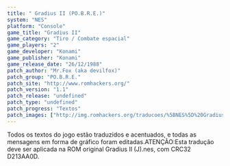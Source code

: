 ```yaml
---
title: " Gradius II (PO.B.R.E.)"
system: "NES"
platform: "Console"
game_title: "Gradius II"
game_category: "Tiro / Combate espacial"
game_players: "2"
game_developer: "Konami"
game_publisher: "Konami"
game_release_date: "26/12/1988"
patch_author: "Mr.Fox (aka devilfox)"
patch_group: "PO.B.R.E."
patch_site: "http://www.romhackers.org/"
patch_version: "1.1"
patch_release: "undefined"
patch_type: "undefined"
patch_progress: "Textos"
patch_images: ["http://img.romhackers.org/traducoes/%5BNES%5D%20Gradius%202%20-%20POBRE%20-%201.png","http://img.romhackers.org/traducoes/%5BNES%5D%20Gradius%202%20-%20POBRE%20-%202.png","http://img.romhackers.org/traducoes/%5BNES%5D%20Gradius%202%20-%20POBRE%20-%203.png"]
---
```

Todos os textos do jogo estão traduzidos e acentuados, e todas as mensagens em forma de gráfico foram editadas.ATENÇÃO:Esta tradução deve ser aplicada na ROM original Gradius II (J).nes, com CRC32 D213AA0D.